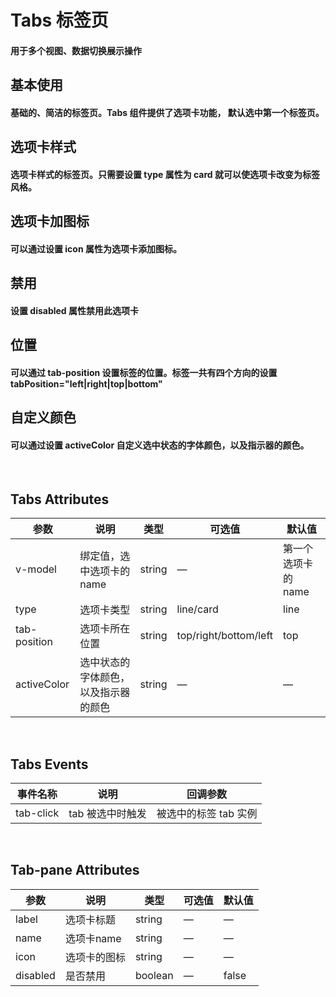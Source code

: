 <script setup>
import demo1 from './demo1.vue'
import demo2 from './demo2.vue'
import demo3 from './demo3.vue'
import demo4 from './demo4.vue'
import demo5 from './demo5.vue'
import demo6 from './demo6.vue'
import preview from '@/components/preview.vue'
</script>


# Tabs 标签页

#### 用于多个视图、数据切换展示操作


## 基本使用
#### 基础的、简洁的标签页。Tabs 组件提供了选项卡功能， 默认选中第一个标签页。
<div class="source">
  <demo1/>
</div>
<preview compName="tabs" demoName="demo1"/>


## 选项卡样式
#### 选项卡样式的标签页。只需要设置 type 属性为 card 就可以使选项卡改变为标签风格。
<div class="source">
  <demo2/>
</div>
<preview compName="tabs" demoName="demo2"/>


## 选项卡加图标
#### 可以通过设置 icon 属性为选项卡添加图标。
<div class="source">
  <demo3/>
</div>
<preview compName="tabs" demoName="demo3"/>


## 禁用
#### 设置 disabled 属性禁用此选项卡
<div class="source">
  <demo4/>
</div>
<preview compName="tabs" demoName="demo4"/>


## 位置
#### 可以通过 tab-position 设置标签的位置。标签一共有四个方向的设置 tabPosition="left|right|top|bottom"
<div class="source">
  <demo5/>
</div>
<preview compName="tabs" demoName="demo5"/>


## 自定义颜色
#### 可以通过设置 activeColor 自定义选中状态的字体颜色，以及指示器的颜色。
<div class="source">
  <demo6/>
</div>
<preview compName="tabs" demoName="demo6"/>

<br/>

## Tabs Attributes
| 参数       | 说明    | 类型      | 可选值        | 默认值   |
|---------- |-------- |---------- |-------------  |-------- |
| v-model   | 绑定值，选中选项卡的 name  | string   |  —  |  第一个选项卡的 name |
| type      | 选项卡类型   | string   | line/card  |     line   |
| tab-position  | 选项卡所在位置 | string   |  top/right/bottom/left  |  top |
| activeColor   | 选中状态的字体颜色，以及指示器的颜色 | string   |  —   |  —  |

<br/>

## Tabs Events
| 事件名称   |  说明   | 回调参数   |
|---------- |-------- |---------- |
| tab-click  | tab 被选中时触发 | 被选中的标签 tab 实例 |

<br/>

## Tab-pane Attributes
| 参数       | 说明     | 类型      | 可选值       | 默认值   |
|---------- |--------   |---------- |-------------  |-------- |
| label     | 选项卡标题    | string   | — |    —     |
| name      | 选项卡name    | string   | — |   —      |
| icon      | 选项卡的图标   | string   | — |   —      |
| disabled  | 是否禁用      | boolean   | — | false   |


